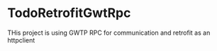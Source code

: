 # TodoRetrofitGwtRpc
THis project is using GWTP RPC for communication and retrofit as an httpclient
